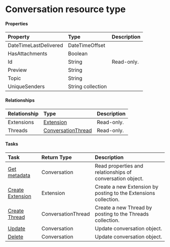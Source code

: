 # Conversation resource type



#### Properties
| Property	   | Type	|Description|
|:---------------|:--------|:----------|
|DateTimeLastDelivered|DateTimeOffset||
|HasAttachments|Boolean||
|Id|String| Read-only.|
|Preview|String||
|Topic|String||
|UniqueSenders|String collection||

#### Relationships
| Relationship | Type	|Description|
|:---------------|:--------|:----------|
|Extensions|[Extension](extension.md)| Read-only.|
|Threads|[ConversationThread](conversationthread.md)| Read-only.|

#### Tasks

| Task		   | Return Type	|Description|
|:---------------|:--------|:----------|
|[Get metadata](../api/conversation_get.md) | Conversation |Read properties and relationships of conversation object.|
|[Create Extension]((../api/conversation_post_extensions.md)) |Extension| Create a new Extension by posting to the Extensions collection.|
|[Create Thread]((../api/conversation_post_threads.md)) |ConversationThread| Create a new Thread by posting to the Threads collection.|
|[Update](../api/conversation_update.md) | Conversation	|Update conversation object. |
|[Delete](../api/conversation_delete.md) | Conversation	|Update conversation object. |
